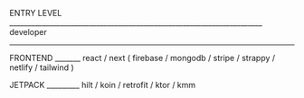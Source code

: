ENTRY LEVEL ______________________________________________________________________ developer

---

FRONTEND _______ react / next ( firebase / mongodb / stripe / strappy / netlify / tailwind )

JETPACK _________ hilt / koin / retrofit / ktor / kmm
